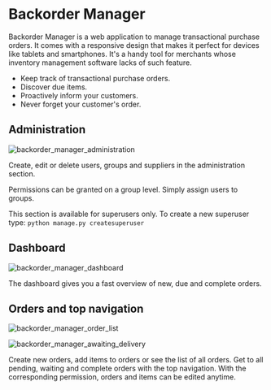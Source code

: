 # Backorder Manager

Backorder Manager is a web application to manage transactional purchase orders.
It comes with a responsive design that makes it perfect for devices like tablets and smartphones.
It's a handy tool for merchants whose inventory management software lacks of such feature.

* Keep track of transactional purchase orders.
* Discover due items.
* Proactively inform your customers.
* Never forget your customer's order.

## Administration
![backorder_manager_administration](https://cloud.githubusercontent.com/assets/16190167/23651924/5d197254-0327-11e7-8cd1-d320a9453301.jpg)

Create, edit or delete users, groups and suppliers in the administration section.

Permissions can be granted on a group level. Simply assign users to groups.

This section is available for superusers only.
To create a new superuser type: `python manage.py createsuperuser`

## Dashboard
![backorder_manager_dashboard](https://cloud.githubusercontent.com/assets/16190167/23651936/66650d32-0327-11e7-9b26-6ceb167a18cf.jpg)

The dashboard gives you a fast overview of new, due and complete orders.

## Orders and top navigation
![backorder_manager_order_list](https://cloud.githubusercontent.com/assets/16190167/23651956/790c521a-0327-11e7-9c14-4ebb05f4a298.jpg)

![backorder_manager_awaiting_delivery](https://cloud.githubusercontent.com/assets/16190167/23651969/85273f06-0327-11e7-90b7-c0c25fcf516d.jpg)

Create new orders, add items to orders or see the list of all orders.
Get to all pending, waiting and complete orders with the top navigation.
With the corresponding permission, orders and items can be edited anytime.
